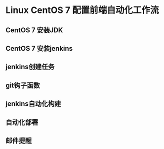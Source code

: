 # Linux CentOS 7 配置前端自动化工作流

## CentOS 7 安装JDK

## CentOS 7 安装jenkins

## jenkins创建任务

## git钩子函数

## jenkins自动化构建

## 自动化部署

## 邮件提醒


